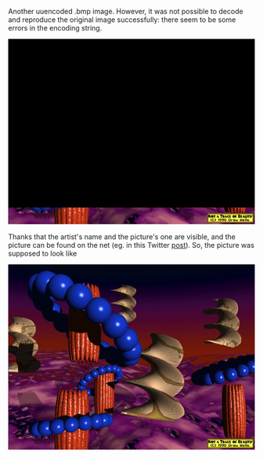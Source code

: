 Another uuencoded .bmp image.
However, it was not possible to decode and reproduce the original image successfully: there seem to be some errors in the encoding string.

![ntreal](ntreal.jpg)

Thanks that the artist's name and the picture's one are visible, and the picture can be found on the net (eg. in this Twitter [post](https://twitter.com/GIFmodel/status/1198320150786785280)).
So, the picture was supposed to look like

![ntreal](ntreal_external.jpg)
